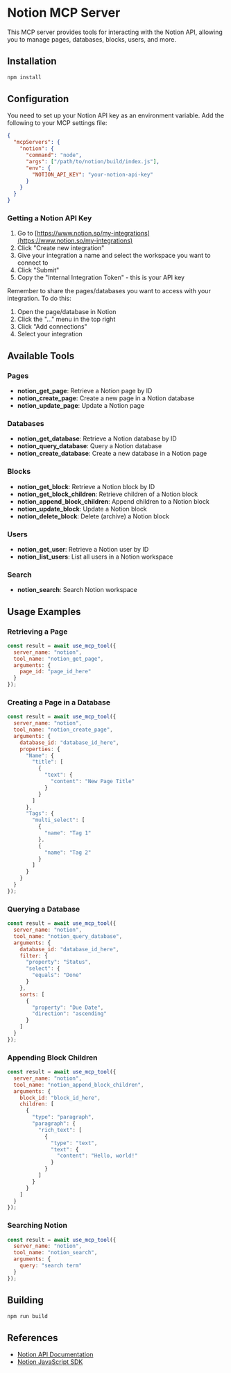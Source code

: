 # Notion MCP Server

This MCP server provides tools for interacting with the Notion API, allowing you to manage pages, databases, blocks, users, and more.

## Installation

```bash
npm install
```

## Configuration

You need to set up your Notion API key as an environment variable. Add the following to your MCP settings file:

```json
{
  "mcpServers": {
    "notion": {
      "command": "node",
      "args": ["/path/to/notion/build/index.js"],
      "env": {
        "NOTION_API_KEY": "your-notion-api-key"
      }
    }
  }
}
```

### Getting a Notion API Key

1. Go to [https://www.notion.so/my-integrations](https://www.notion.so/my-integrations)
2. Click "Create new integration"
3. Give your integration a name and select the workspace you want to connect to
4. Click "Submit"
5. Copy the "Internal Integration Token" - this is your API key

Remember to share the pages/databases you want to access with your integration. To do this:
1. Open the page/database in Notion
2. Click the "..." menu in the top right
3. Click "Add connections"
4. Select your integration

## Available Tools

### Pages

- **notion_get_page**: Retrieve a Notion page by ID
- **notion_create_page**: Create a new page in a Notion database
- **notion_update_page**: Update a Notion page

### Databases

- **notion_get_database**: Retrieve a Notion database by ID
- **notion_query_database**: Query a Notion database
- **notion_create_database**: Create a new database in a Notion page

### Blocks

- **notion_get_block**: Retrieve a Notion block by ID
- **notion_get_block_children**: Retrieve children of a Notion block
- **notion_append_block_children**: Append children to a Notion block
- **notion_update_block**: Update a Notion block
- **notion_delete_block**: Delete (archive) a Notion block

### Users

- **notion_get_user**: Retrieve a Notion user by ID
- **notion_list_users**: List all users in a Notion workspace

### Search

- **notion_search**: Search Notion workspace

## Usage Examples

### Retrieving a Page

```javascript
const result = await use_mcp_tool({
  server_name: "notion",
  tool_name: "notion_get_page",
  arguments: {
    page_id: "page_id_here"
  }
});
```

### Creating a Page in a Database

```javascript
const result = await use_mcp_tool({
  server_name: "notion",
  tool_name: "notion_create_page",
  arguments: {
    database_id: "database_id_here",
    properties: {
      "Name": {
        "title": [
          {
            "text": {
              "content": "New Page Title"
            }
          }
        ]
      },
      "Tags": {
        "multi_select": [
          {
            "name": "Tag 1"
          },
          {
            "name": "Tag 2"
          }
        ]
      }
    }
  }
});
```

### Querying a Database

```javascript
const result = await use_mcp_tool({
  server_name: "notion",
  tool_name: "notion_query_database",
  arguments: {
    database_id: "database_id_here",
    filter: {
      "property": "Status",
      "select": {
        "equals": "Done"
      }
    },
    sorts: [
      {
        "property": "Due Date",
        "direction": "ascending"
      }
    ]
  }
});
```

### Appending Block Children

```javascript
const result = await use_mcp_tool({
  server_name: "notion",
  tool_name: "notion_append_block_children",
  arguments: {
    block_id: "block_id_here",
    children: [
      {
        "type": "paragraph",
        "paragraph": {
          "rich_text": [
            {
              "type": "text",
              "text": {
                "content": "Hello, world!"
              }
            }
          ]
        }
      }
    ]
  }
});
```

### Searching Notion

```javascript
const result = await use_mcp_tool({
  server_name: "notion",
  tool_name: "notion_search",
  arguments: {
    query: "search term"
  }
});
```

## Building

```bash
npm run build
```

## References

- [Notion API Documentation](https://developers.notion.com/docs)
- [Notion JavaScript SDK](https://github.com/makenotion/notion-sdk-js)
